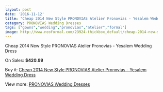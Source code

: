 ```yaml
---
layout: post
date: '2016-11-12'
title: "Cheap 2014 New Style PRONOVIAS Atelier Pronovias - Yesalem Wedding Dress"
category: PRONOVIAS Wedding Dresses
tags: ["gowns","wedding","pronovias","atelier","formal"]
image: http://www.neoformal.com/23924-thickbox_default/cheap-2014-new-style-pronovias-atelier-pronovias-yesalem-wedding-dress.jpg
---
```

Cheap 2014 New Style PRONOVIAS Atelier Pronovias - Yesalem Wedding Dress

On Sales: **$420.99**
<a href="https://www.neoformal.com/en/pronovias-wedding-dresses-2014/8076-cheap-2014-new-style-pronovias-atelier-pronovias-yesalem-wedding-dress.html"><amp-img layout="responsive" width="600" height="600" src="//www.neoformal.com/23924-thickbox_default/cheap-2014-new-style-pronovias-atelier-pronovias-yesalem-wedding-dress.jpg" alt="Cheap 2014 New Style PRONOVIAS Atelier Pronovias - Yesalem Wedding Dress 0" /></a>

Buy it: [Cheap 2014 New Style PRONOVIAS Atelier Pronovias - Yesalem Wedding Dress](https://www.neoformal.com/en/pronovias-wedding-dresses-2014/8076-cheap-2014-new-style-pronovias-atelier-pronovias-yesalem-wedding-dress.html "Cheap 2014 New Style PRONOVIAS Atelier Pronovias - Yesalem Wedding Dress")

View more: [PRONOVIAS Wedding Dresses](https://www.neoformal.com/en/129-pronovias-wedding-dresses-2014 "PRONOVIAS Wedding Dresses")